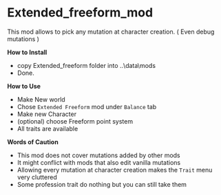# Extended_freeform_mod
This mod allows to pick any mutation at character creation. ( Even debug mutations )

**How to Install**

- copy Extended_freeform folder into ..\data\mods
- Done.

**How to Use**

- Make New world
- Chose `Extended Freeform` mod under `Balance` tab
- Make new Character
- (optional) choose Freeform point system
- All traits are available

**Words of Caution**

- This mod does not cover mutations added by other mods
- It might conflict with mods that also edit vanilla mutations
- Allowing every mutation at character creation makes the `Trait` menu very cluttered
- Some profession trait do nothing but you can still take them
